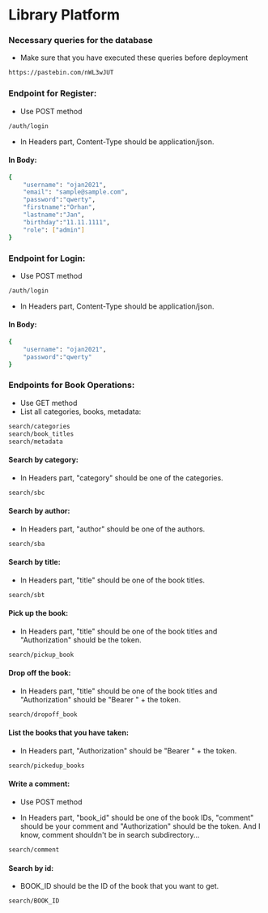 # Library Platform
### Necessary queries for the database
- Make sure that you have executed these queries before deployment
```sh
https://pastebin.com/nWL3wJUT
```
### Endpoint for Register:
* Use POST method
```sh
/auth/login
```
- In Headers part, Content-Type should be application/json.
#### In Body:
```sh
{
    "username": "ojan2021",
    "email": "sample@sample.com",
    "password":"qwerty",
    "firstname":"Orhan",
    "lastname":"Jan",
    "birthday":"11.11.1111",
    "role": ["admin"]
}
```

### Endpoint for Login:
* Use POST method
```sh
/auth/login
```
- In Headers part, Content-Type should be application/json.
#### In Body:
```sh
{
    "username": "ojan2021",
    "password":"qwerty"
}
```
### Endpoints for Book Operations:
- Use GET method
- List all categories, books, metadata:
```sh
search/categories
search/book_titles
search/metadata
```
#### Search by category:
- In Headers part, "category" should be one of the categories.
```sh
search/sbc
```
#### Search by author:
- In Headers part, "author" should be one of the authors.
```sh
search/sba
```
#### Search by title:
- In Headers part, "title" should be one of the book titles.
```sh
search/sbt
```
#### Pick up the book:
- In Headers part, "title" should be one of the book titles and "Authorization" should be the token.
```sh
search/pickup_book
```
#### Drop off the book:
- In Headers part, "title" should be one of the book titles and "Authorization" should be "Bearer " + the token.
```sh
search/dropoff_book
```
#### List the books that you have taken:
- In Headers part, "Authorization" should be "Bearer " + the token.
```sh
search/pickedup_books
```
#### Write a comment:
* Use POST method
- In Headers part, "book_id" should be one of the book IDs, "comment" should be your comment and "Authorization" should be the token. And I know, comment shouldn't be in search subdirectory...
```sh
search/comment
```
#### Search by id:
- BOOK_ID should be the ID of the book that you want to get.
```sh
search/BOOK_ID
```